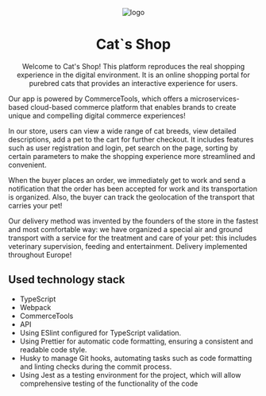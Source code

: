 <p align="center">
   <img alt="logo" src="./assets/logo.jpg"/>
</p>
<h1 align="center">Cat`s Shop</h1>
<p align="center">
Welcome to Cat's Shop! This platform reproduces the real shopping experience in the digital environment.
It is an online shopping portal for purebred cats that provides an interactive experience for users.

Our app is powered by CommerceTools, which offers a microservices-based cloud-based commerce platform
that enables brands to create unique and compelling digital commerce experiences!

In our store, users can view a wide range of cat breeds, view detailed descriptions, add a pet to the
cart for further checkout. It includes features such as user registration and login, pet search on
the page, sorting by certain parameters to make the shopping experience more streamlined and convenient.

When the buyer places an order, we immediately get to work and send a notification that the order
has been accepted for work and its transportation is organized. Also, the buyer can track the
geolocation of the transport that carries your pet!

Our delivery method was invented by the founders of the store in the fastest and most comfortable way:
we have organized a special air and ground transport with a service for the treatment and care of your pet:
this includes veterinary supervision, feeding and entertainment. Delivery implemented throughout Europe!
</p>


## Used technology stack
- TypeScript
- Webpack
- CommerceTools
- API
- Using ESlint configured for TypeScript validation.
- Using Prettier for automatic code formatting, ensuring a consistent and readable code style.
- Husky to manage Git hooks, automating tasks such as code formatting and linting checks during the commit process.
- Using Jest as a testing environment for the project, which will allow comprehensive testing of the functionality of the code
